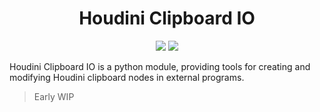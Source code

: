 <h1 align="center">Houdini Clipboard IO</h1>
<p align="center"}>
  <img src="https://img.shields.io/badge/Houdini-FF4713?style=for-the-badge&logo=houdini&logoColor=white">
  <img src="https://img.shields.io/badge/Python-FFD43B?style=for-the-badge&logo=python&logoColor=blue">
</p>

Houdini Clipboard IO is a python module, providing tools for creating and modifying Houdini clipboard nodes in external programs.
> Early WIP

